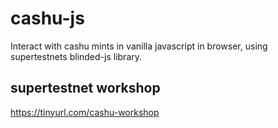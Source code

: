 # cashu-js

Interact with cashu mints in vanilla javascript in browser, using supertestnets blinded-js library.

## supertestnet workshop

https://tinyurl.com/cashu-workshop